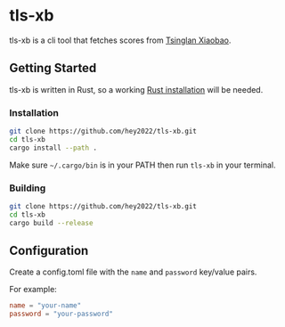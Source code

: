 # tls-xb

tls-xb is a cli tool that fetches scores from [Tsinglan Xiaobao](https://tsinglanstudent.schoolis.cn).

## Getting Started

tls-xb is written in Rust,
so a working [Rust installation](https://www.rust-lang.org/) will be needed.

### Installation

``` sh
git clone https://github.com/hey2022/tls-xb.git
cd tls-xb
cargo install --path .
```

Make sure `~/.cargo/bin` is in your PATH then run `tls-xb` in your terminal.

### Building

``` sh
git clone https://github.com/hey2022/tls-xb.git
cd tls-xb
cargo build --release
```

## Configuration

Create a config.toml file with the `name` and `password` key/value pairs.

For example:

``` toml
name = "your-name"
password = "your-password"
```
